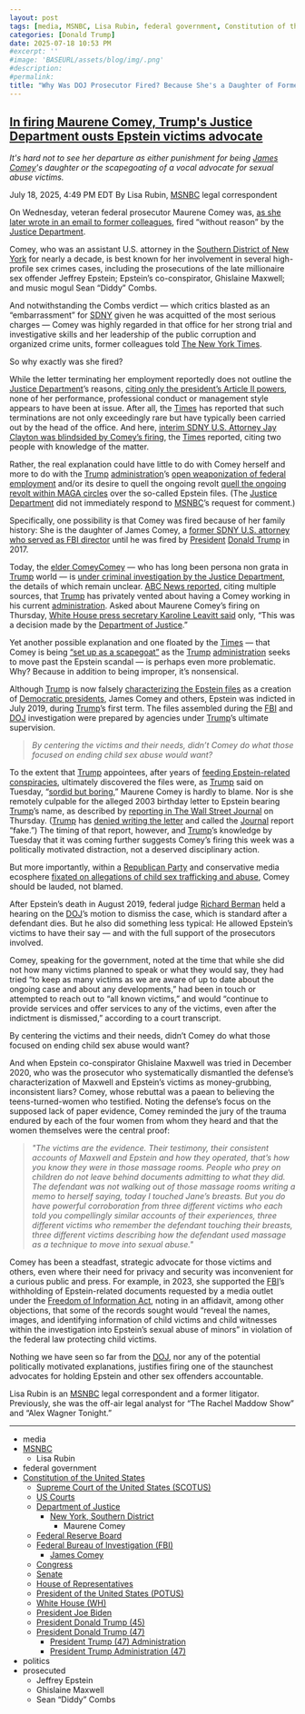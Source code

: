 ```yaml
---
layout: post
tags: [media, MSNBC, Lisa Rubin, federal government, Constitution of the United States, Supreme Court of the United States (SCOTUS), US Courts, Department of Justice, New York Southern District, Maurene Comey, Federal Reserve Board, Federal Bureau of Investigation (FBI), James Comey, Congress, Senate, House of Representatives, President of the United States (POTUS), White House (WH), President Joe Biden, President Donald Trump (45), President Donald Trump (47), President Trump (47) Administration, President Trump Administration (47), politics, prosecuted, Jeffrey Epstein, Ghislaine Maxwell, Sean “Diddy” Combs]
categories: [Donald Trump]
date: 2025-07-18 10:53 PM
#excerpt: ''
#image: 'BASEURL/assets/blog/img/.png'
#description:
#permalink:
title: "Why Was DOJ Prosecutor Fired? Because She's a Daughter of Former FBI Director? Or Because She Prosecuted Sexual Abusers, Such as Epstein?"
---
```



## [In firing Maurene Comey, Trump's Justice Department ousts Epstein victims advocate](https://www.msnbc.com/opinion/analysis/maurene-comey-firing-trump-epstein-rcna219447)

*It's hard not to see her departure as either punishment for being [James Comey](https://www.fbi.gov/history/directors/james-b-comey)'s daughter or the scapegoating of a vocal advocate for sexual abuse victims.*

July 18, 2025, 4:49 PM EDT
By Lisa Rubin, [MSNBC](https://www.msnbc.com/) legal correspondent

On Wednesday, veteran federal prosecutor Maurene Comey was, [as she later wrote in an email to former colleagues](https://www.msnbc.com/top-stories/latest/maurene-comey-firing-letter-colleagues-doj-epstein-diddy-prosecutor-rcna219383), fired “without reason” by the [Justice Department](https://www.justice.gov/).

Comey, who was an assistant U.S. attorney in the [Southern District of New York](https://www.justice.gov/usao-sdny) for nearly a decade, is best known for her involvement in several high-profile sex crimes cases, including the prosecutions of the late millionaire sex offender Jeffrey Epstein; Epstein’s co-conspirator, Ghislaine Maxwell; and music mogul Sean “Diddy” Combs.

And notwithstanding the Combs verdict — which critics blasted as an “embarrassment” for [SDNY](https://www.justice.gov/usao-sdny) given he was acquitted of the most serious charges — Comey was highly regarded in that office for her strong trial and investigative skills and her leadership of the public corruption and organized crime units, former colleagues told [The New York Times](https://www.nytimes.com/).

So why exactly was she fired?

While the letter terminating her employment reportedly does not outline the [Justice Department](https://www.justice.gov/)’s reasons, [citing only the president’s Article II powers](https://www.nytimes.com/2025/07/17/nyregion/maurene-comey-fired-trump.html), none of her performance, professional conduct or management style appears to have been at issue. After all, the [Times](https://www.nytimes.com/) has reported that such terminations are not only exceedingly rare but have typically been carried out by the head of the office. And here, [interim SDNY U.S. Attorney Jay Clayton was blindsided by Comey’s firing](https://www.nytimes.com/2025/07/17/nyregion/maurene-comey-fired-trump.html), the [Times](https://www.nytimes.com/) reported, citing two people with knowledge of the matter.

Rather, the real explanation could have little to do with Comey herself and more to do with the [Trump](https://www.donaldjtrump.com/) [administration](https://www.whitehouse.gov/administration/)’s [open weaponization of federal employment](https://www.nbcnews.com/politics/justice-department/attorney-general-pam-bondi-fires-jan-6-prosecutors-capitol-riot-doj-rcna215661) and/or its desire to quell the ongoing revolt [quell the ongoing revolt within MAGA circles](https://www.npr.org/2025/07/17/nx-s1-5469935/epstein-trump-maga-justice-department) over the so-called Epstein files. (The [Justice Department](https://www.justice.gov/) did not immediately respond to [MSNBC](https://www.msnbc.com/)’s request for comment.)

Specifically, one possibility is that Comey was fired because of her family history: She is the daughter of James Comey, a [former SDNY U.S. attorney who served as FBI director](https://www.fbi.gov/history/directors/james-b-comey) until he was fired by [President](https://www.whitehouse.gov/) [Donald Trump](https://www.donaldjtrump.com/) in 2017.

Today, the [elder ComeyComey](https://www.fbi.gov/history/directors/james-b-comey) — who has long been persona non grata in [Trump](https://www.donaldjtrump.com/) world — is [under criminal investigation by the Justice Department](https://www.nbcnews.com/politics/justice-department/trump-administration-targets-comey-brennan-new-investigation-rcna217713), the details of which remain unclear. [ABC News reported](https://abcnews.go.com/US/maurene-comey-fired-doj-southern-district-new-york/story?id=123817739), citing multiple sources, that [Trump](https://www.donaldjtrump.com/) has privately vented about having a Comey working in his current [administration](https://www.whitehouse.gov/administration/). Asked about Maurene Comey’s firing on Thursday, [White House press secretary Karoline Leavitt said](https://apnews.com/article/trump-comey-epstein-justice-department-sean-combs-6a75266874bb7723ac83a9b548b7d257) only, “This was a decision made by the [Department of Justice](https://www.nytimes.com).”

Yet another possible explanation and one floated by the [Times](https://www.nytimes.com/) — that Comey is being [“set up as a scapegoat”](https://www.nytimes.com/2025/07/16/nyregion/maurene-comey-prosecutor-fired-jeffrey-epstein.html) as the [Trump](https://www.donaldjtrump.com/) [administration](https://www.whitehouse.gov/administration/) seeks to move past the Epstein scandal — is perhaps even more problematic. Why? Because in addition to being improper, it’s nonsensical.

Although [Trump](https://www.donaldjtrump.com/) is now falsely [characterizing the Epstein files](https://truthsocial.com/@realDonaldTrump](https://www.donaldjtrump.com/)/posts/114842356238631061) as a creation of [Democratic presidents](https://www.whitehouse.gov/), James Comey and others, Epstein was indicted in July 2019, during [Trump](https://www.donaldjtrump.com/)’s first term. The files assembled during the [FBI](https://www.fbi.gov/) and [DOJ](https://www.justice.gov/) investigation were prepared by agencies under [Trump](https://www.donaldjtrump.com/)’s ultimate supervision.

> *By centering the victims and their needs, didn’t Comey do what those focused on ending child sex abuse would want?*

To the extent that [Trump](https://www.donaldjtrump.com/) appointees, after years of [feeding Epstein-related conspiracies](https://www.msnbc.com/rachel-maddow-show/maddowblog/team-trump-struggles-control-epstein-client-list-fire-helped-create-rcna217441), ultimately discovered the files were, as [Trump](https://www.donaldjtrump.com/) said on Tuesday, “[sordid but boring](https://www.yahoo.com/news/trump-says-epstein-story-sordid-083923653.html?guccounter=1&guce_referrer=aHR0cHM6Ly93d3cuZ29vZ2xlLmNvbS8&guce_referrer_sig=AQAAAN3fZcAKEMXpqeyXXa_NEXS4A573q9UDqA8n0yGOXdYyc0znEiae5oUcz7j8LCNFgZGTGOgNKTVpj7pcaAgSO5FD5fipiDHD__0v3VB2pc9CzeUGAGuXP09bzjM3ngAQ3hI8n_2Wj8CtxI-tq6IecdKqDMl4W0dymgptwNnXk3SO),” Maurene Comey is hardly to blame. Nor is she remotely culpable for the alleged 2003 birthday letter to Epstein bearing [Trump](https://www.donaldjtrump.com/)’s name, as described by [reporting in The Wall Street Journal](https://www.wsj.com/politics/trump-jeffrey-epstein-birthday-letter-we-have-certain-things-in-common-f918d796?gaa_at=eafs&gaa_n=ASWzDAgPzXy8P1Z9TsjF8tsQl7UdzeCHY-jjtIMdRR9UGqZC_GV2NO_yd0zWUl0LEZc%3D&gaa_ts=687a7393&gaa_sig=NcYxt3iTJtcRRXLEzTty7FUdK3GVk4daibLTCNmVgap1F38KP5a0bjvtH1EGtpHymPuavZaw0wtEVdUYFnVYPg%3D%3D) on Thursday. ([Trump](https://www.donaldjtrump.com/) has [denied writing the letter](https://www.msnbc.com/rachel-maddow-show/maddowblog/trump-threatens-wsj-new-epstein-report-picture-claim-looks-sketchy-rcna219545) and called the [Journal](https://www.wsj.com/) report “fake.”) The timing of that report, however, and [Trump](https://www.donaldjtrump.com/)’s knowledge by Tuesday that it was coming further suggests Comey’s firing this week was a politically motivated distraction, not a deserved disciplinary action.

But more importantly, within a [Republican Party](https://www.gop.com/) and conservative media ecosphere [fixated on allegations of child sex trafficking and abuse](https://www.politico.com/news/magazine/2024/01/09/why-maga-is-obsessed-with-jeffrey-epstein-00134394), Comey should be lauded, not blamed.

After Epstein’s death in August 2019, federal judge [Richard Berman](https://www.nysd.uscourts.gov/hon-richard-m-berman) held a hearing on the [DOJ](https://www.justice.gov/)’s motion to dismiss the case, which is standard after a defendant dies. But he also did something less typical: He allowed Epstein’s victims to have their say — and with the full support of the prosecutors involved.

Comey, speaking for the government, noted at the time that while she did not how many victims planned to speak or what they would say, they had tried “to keep as many victims as we are aware of up to date about the ongoing case and about any developments,” had been in touch or attempted to reach out to “all known victims,” and would “continue to provide services and offer services to any of the victims, even after the indictment is dismissed,” according to a court transcript.

By centering the victims and their needs, didn’t Comey do what those focused on ending child sex abuse would want?

And when Epstein co-conspirator Ghislaine Maxwell was tried in December 2020, who was the prosecutor who systematically dismantled the defense’s characterization of Maxwell and Epstein’s victims as money-grubbing, inconsistent liars? Comey, whose rebuttal was a paean to believing the teens-turned-women who testified. Noting the defense’s focus on the supposed lack of paper evidence, Comey reminded the jury of the trauma endured by each of the four women from whom they heard and that the women themselves were the central proof:

> *"The victims are the evidence. Their testimony, their consistent accounts of Maxwell and Epstein and how they operated, that’s how you know they were in those massage rooms. People who prey on children do not leave behind documents admitting to what they did. The defendant was not walking out of those massage rooms writing a memo to herself saying, today I touched Jane’s breasts. But you do have powerful corroboration from three different victims who each told you compellingly similar accounts of their experiences, three different victims who remember the defendant touching their breasts, three different victims describing how the defendant used massage as a technique to move into sexual abuse."*

Comey has been a steadfast, strategic advocate for those victims and others, even where their need for privacy and security was inconvenient for a curious public and press. For example, in 2023, she supported the [FBI](https://www.fbi.gov/)’s withholding of Epstein-related documents requested by a media outlet under the [Freedom of Information Act](https://www.foia.gov/), noting in an affidavit, among other objections, that some of the records sought would “reveal the names, images, and identifying information of child victims and child witnesses within the investigation into Epstein’s sexual abuse of minors” in violation of the federal law protecting child victims.

Nothing we have seen so far from the [DOJ](https://www.justice.gov/), nor any of the potential politically motivated explanations, justifies firing one of the staunchest advocates for holding Epstein and other sex offenders accountable.

Lisa Rubin is an [MSNBC](https://www.msnbc.com/) legal correspondent and a former litigator. Previously, she was the off-air legal analyst for “The Rachel Maddow Show” and “Alex Wagner Tonight.” 

----
- media
- [MSNBC](https://www.msnbc.com)
    - Lisa Rubin 
- federal government
- [Constitution of the United States](https://constitution.congress.gov/)
    - [Supreme Court of the United States (SCOTUS)](https://www.supremecourt.gov/)
    - [US Courts](https://www.uscourts.gov/)
    - [Department of Justice](https://www.justice.gov/)
        - [New York, Southern District](https://www.justice.gov/usao-sdny)
            - Maurene Comey
    - [Federal Reserve Board](https://www.federalreserve.gov/)
    - [Federal Bureau of Investigation (FBI)](https://www.fbi.gov/)
        - [James Comey](https://www.fbi.gov/history/directors/james-b-comey)
    - [Congress](https;//www.congress.gov/)
    - [Senate](https://www.senate.gov/)
    - [House of Representatives](https://www.house.gov/)
    - [President of the United States (POTUS)](https://www.whitehouse.gov/)
    - [White House (WH)](https://www.whitehouse.gov/)
    - [President Joe Biden](https://bidenwhitehouse.archives.gov/)
    - [President Donald Trump (45)](https://trumpwhitehouse.archives.gov/)
    - [President Donald Trump (47)](https://www.whitehouse.gov/administration/donald-j-trump/)
        - [President Trump (47) Administration](https://www.whitehouse.gov/administration/)
        - [President Trump Administration (47)](https://www.whitehouse.gov/administration/)
- politics
- prosecuted
    - Jeffrey Epstein
    - Ghislaine Maxwell
    - Sean “Diddy” Combs
